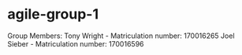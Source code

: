# agile-group-1

Group Members:
Tony Wright - Matriculation number: 170016265
Joel Sieber - Matriculation number: 170016596
